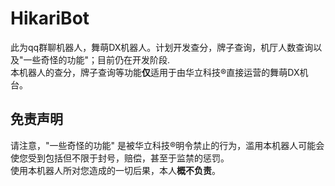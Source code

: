 # HikariBot
此为qq群聊机器人，舞萌DX机器人。计划开发查分，牌子查询，机厅人数查询以及"一些奇怪的功能"；目前仍在开发阶段.  
本机器人的查分，牌子查询等功能**仅**适用于由华立科技®直接运营的舞萌DX机台。

## 免责声明
请注意，"一些奇怪的功能" 是被华立科技®明令禁止的行为，滥用本机器人可能会使您受到包括但不限于封号，赔偿，甚至于监禁的惩罚。  
使用本机器人所对您造成的一切后果，本人**概不负责**。

